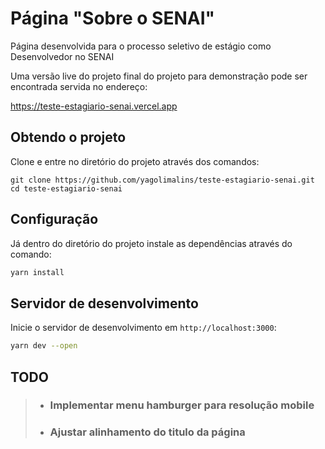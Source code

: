 # Página "Sobre o SENAI"

Página desenvolvida para o processo seletivo de estágio como Desenvolvedor no SENAI

Uma versão live do projeto final do projeto para demonstração pode ser encontrada servida no endereço:

<https://teste-estagiario-senai.vercel.app>

## Obtendo o projeto

Clone e entre no diretório do projeto através dos comandos:

```
git clone https://github.com/yagolimalins/teste-estagiario-senai.git
cd teste-estagiario-senai
```

## Configuração

Já dentro do diretório do projeto instale as dependências através do comando:

```bash
yarn install
```

## Servidor de desenvolvimento

Inicie o servidor de desenvolvimento em `http://localhost:3000`:

```bash
yarn dev --open
```

## TODO

> * ### Implementar menu hamburger para resolução mobile
> * ### Ajustar alinhamento do titulo da página